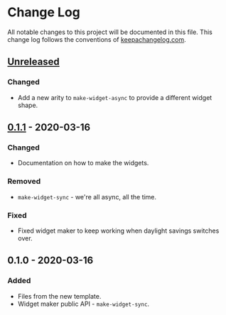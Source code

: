 # Change Log
All notable changes to this project will be documented in this file. This change log follows the conventions of [keepachangelog.com](http://keepachangelog.com/).

## [Unreleased]
### Changed
- Add a new arity to `make-widget-async` to provide a different widget shape.

## [0.1.1] - 2020-03-16
### Changed
- Documentation on how to make the widgets.

### Removed
- `make-widget-sync` - we're all async, all the time.

### Fixed
- Fixed widget maker to keep working when daylight savings switches over.

## 0.1.0 - 2020-03-16
### Added
- Files from the new template.
- Widget maker public API - `make-widget-sync`.

[Unreleased]: https://github.com/your-name/life/compare/0.1.1...HEAD
[0.1.1]: https://github.com/your-name/life/compare/0.1.0...0.1.1
